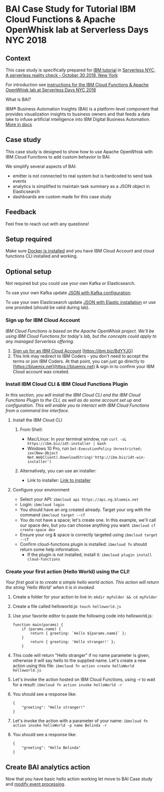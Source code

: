 #  BAI Case Study for Tutorial IBM Cloud Functions & Apache OpenWhisk lab at Serverless Days NYC 2018


## Context

This case study is specifically prepared for 
<a href="https://www.serverlessnyc.com/ibm">IBM tutorial</a> in
<a href="https://www.serverlessnyc.com/">Serverless NYC, A serverless reality check - October 30 2018, New York</a>

For introduction see <a href="https://github.com/beemarie/serverless-nyc-lab">instructions for the IBM Cloud Functions & Apache OpenWhisk lab at Serverless Days NYC 2018</a>


What is BAI?

IBM® Business Automation Insights (BAI) is a platform-level component that provides visualization insights to business owners and that feeds a data lake to infuse artificial intelligence into IBM Digital Business Automation.
[More in docs](https://www.ibm.com/support/knowledgecenter/SSYHZ8_18.0.0/com.ibm.dba.bai/topics/con_bai_overview.html)

## Case study

This case study is designed to show how to use Apache OpenWhisk with IBM Cloud Functions to add custom behavior to BAI.

We simplify several aspects of BAI:
* emitter is not connected to real system but is hardcoded to send task events
* analytics is simplified to maintain task summary as a JSON object in Elasticsearch
* dashboards are custom made for this case study

## Feedback

Feel free to reach out with any questions!

## Setup required

Make sure <a href="https://docs.docker.com/install/#supported-platforms">Docker is installed</a> and you have IBM Cloud Account and cloud functions CLI installed and working.

## Optional setup

Not required but you could use your own Kafka or Elasticsearch.

To use your own Kafka update <a href="kafka.json">JSON with Kafka configuration</a>.

To use your own Elasticsearch update  <a href="elastic.json">JSON with Elastic installation</a> or use one provided (should be valid during lab).

### Sign up for IBM Cloud Account
*IBM Cloud Functions is based on the Apache OpenWhisk project.  We'll be using IBM Cloud Functions for today's lab, but the concepts could apply to any managed Serverless offering.*

1. [Sign up for an IBM Cloud Account](https://ibm.biz/BdYYJG) [https://ibm.biz/BdYYJG]
2. This link may redirect to IBM Coders - you don't need to accept the terms or join IBM Coders.  At that point, you can just go directly to [https://bluemix.net](https://bluemix.net) & sign in to confirm your IBM Cloud account was created.

### Install IBM Cloud CLI & IBM Cloud Functions Plugin
*In this section, you will install the IBM Cloud CLI and the IBM Cloud Functions Plugin to the CLI, as well as do some account set up and configuration. This will enable you to interact with IBM Cloud Functions from a command line interface.*

1. Install the IBM Cloud CLI 
    1. From Shell:
	    * Mac/Linux: In your terminal window, run `curl -sL https://ibm.biz/idt-installer | bash`
	    * Windows 10 Pro, run `Set-ExecutionPolicy Unrestricted; iex(New-Object Net.WebClient).DownloadString('http://ibm.biz/idt-win-installer')`

    2. Alternatively, you can use an installer:
        * Link to installer: [Link to installer](https://console.bluemix.net/docs/cli/reference/ibmcloud/download_cli.html#install_use)

2. Configure your environment
    * Select your API: `ibmcloud api https://api.ng.bluemix.net`
    * Login: `ibmcloud login`
    * You should have an org created already. Target your org with the command `ibmcloud target --cf`
    * You do not have a space; let's create one. In this example, we'll call our space dev, but you can choose anything you want: `ibmcloud cf create-space dev`
    * Ensure your org & space is correctly targeted using `ibmcloud target --cf`
    * Confirm cloud-functions plugin is installed: `ibmcloud fn` should return some help information.
        * If the plugin is not installed, install it: `ibmcloud plugin install cloud-functions`

### Create your first action (Hello World) using the CLI!
*Your first goal is to create a simple hello world action.  This action will return the string 'Hello World' when it is in invoked.*

1. Create a folder for your action to live in: `mkdir myFolder && cd myFolder`
2. Create a file called helloworld.js: `touch helloworld.js`
3. Use your favorite editor to paste the following code into helloworld.js:

	```
	function main(params) {  
		if (params.name) {    
			return { greeting: `Hello ${params.name}` };  
		}  
			return { greeting: 'Hello stranger!' };
		}
	```
4. This code will return "Hello stranger" if no name parameter is given, otherwise it will say hello to the supplied name. Let's create a new action using this file: `ibmcloud fn action create helloWorld helloworld.js`
5. Let's invoke the action hosted on IBM Cloud Functions, using -r to wait for a result: `ibmcloud fn action invoke helloWorld -r`
6. You should see a response like:

	```
	{
	    "greeting": "Hello stranger!"
	}
	```
7. Let's invoke the action with a parameter of your name: `ibmcloud fn action invoke helloWorld -p name Belinda -r`
8. You should see a response like:

	```
	{
	    "greeting": "Hello Belinda"
	}
	```



## Create BAI analytics action

Now that you have basic hello action working let move to BAI Case study 
and [modify event processing](analytics/README.md).

